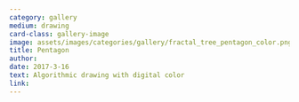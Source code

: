 ```yaml
---
category: gallery
medium: drawing
card-class: gallery-image
image: assets/images/categories/gallery/fractal_tree_pentagon_color.png
title: Pentagon
author:
date: 2017-3-16
text: Algorithmic drawing with digital color
link:
---
```

